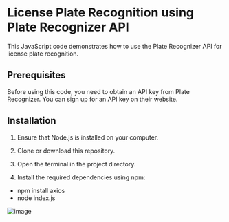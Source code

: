 # License Plate Recognition using Plate Recognizer API

This JavaScript code demonstrates how to use the Plate Recognizer API for license plate recognition.

## Prerequisites

Before using this code, you need to obtain an API key from Plate Recognizer. You can sign up for an API key on their website.

## Installation

1. Ensure that Node.js is installed on your computer.

2. Clone or download this repository.

3. Open the terminal in the project directory.

4. Install the required dependencies using npm:

- npm install axios
- node index.js


![image](https://github.com/ReFo0/plate-query/assets/77904942/610ba033-2f1e-4c38-8c84-960254b79f1d)



